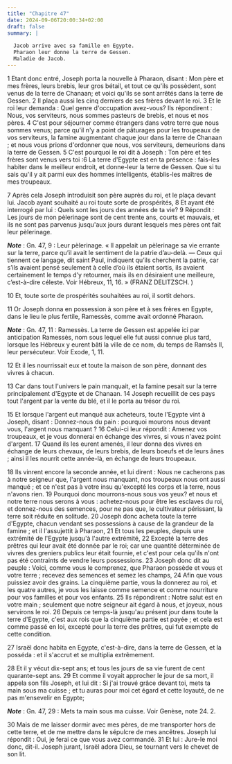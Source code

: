```yaml
---
title: "Chapitre 47"
date: 2024-09-06T20:00:34+02:00
draft: false
summary: |
  
  Jacob arrive avec sa famille en Egypte.
  Pharaon leur donne la terre de Gessen.
  Maladie de Jacob.
---
```



1 Etant donc entré, Joseph porta la nouvelle à Pharaon, disant : Mon père et mes frères, leurs brebis, leur gros bétail, et tout ce qu'ils possèdent, sont venus de la terre de Chanaan; et voici qu'ils se sont arrêtés dans la terre de Gessen. 2 Il plaça aussi les cinq derniers de ses frères devant le roi. 3 Et le roi leur demanda : Quel genre d'occupation avez-vous? Ils répondirent : Nous, vos serviteurs, nous sommes pasteurs de brebis, et nous et nos pères. 4 C'est pour séjourner comme étrangers dans votre terre que nous sommes venus; parce qu'il n'y a point de pâturages pour les troupeaux de vos serviteurs, la famine augmentant chaque jour dans la terre de Chanaan ; et nous vous prions d'ordonner que nous, vos serviteurs, demeurions dans la terre de Gessen. 5 C'est pourquoi le roi dit à Joseph : Ton père et tes frères sont venus vers toi :6 La terre d'Egypte est en ta présence : fais-les habiter dans le meilleur endroit, et donne-leur la terre de Gessen. Que si tu sais qu'il y ait parmi eux des hommes
intelligents, établis-les maîtres de mes troupeaux.


7 Après cela Joseph introduisit son père auprès du roi, et le plaça devant lui. Jacob ayant souhaité au roi toute sorte de prospérités, 8 Et ayant été interrogé par lui : Quels sont les jours des années de ta vie? 9 Répondit : Les jours de mon pèlerinage sont de cent trente ans, courts et mauvais, et ils ne sont pas parvenus jusqu'aux jours durant lesquels mes pères ont fait leur pèlerinage.

***Note*** :  Gn. 47, 9 : Leur pèlerinage. « Il appelait un pèlerinage sa vie errante sur la terre, parce qu’il avait le sentiment de la patrie d’au-delà. ― Ceux qui tiennent ce langage, dit saint Paul, indiquent qu’ils cherchent la patrie, car s’ils avaient pensé seulement à celle d’où ils étaient sortis, ils avaient certainement le temps d’y retourner, mais ils en désiraient une meilleure, c’est-à-dire céleste. Voir Hébreux, 11, 16. » (FRANZ DELITZSCH. )

10 Et, toute sorte de prospérités souhaitées au roi, il sortit dehors.


11 Or Joseph donna en possession à son père et à ses frères en Egypte, dans le lieu le plus fertile, Ramessès, comme avait ordonné Pharaon.

***Note*** :  Gn. 47, 11 : Ramessès. La terre de Gessen est appelée ici par anticipation Ramessès, nom sous lequel elle fut aussi connue plus tard, lorsque les Hébreux y eurent bâti la ville de ce nom, du temps de Ramsès II, leur persécuteur. Voir Exode, 1, 11.

12 Et il les nourrissait eux et toute la maison de son père, donnant des vivres à chacun.


13 Car dans tout l'univers le pain manquait, et la famine pesait sur la terre principalement d'Egypte et de Chanaan. 14 Joseph recueillit de ces pays tout l'argent par la vente du blé, et il le porta au trésor du roi.


15 Et lorsque l'argent eut manqué aux acheteurs, toute l'Egypte vint à Joseph, disant : Donnez-nous du pain : pourquoi mourons nous devant vous, l'argent nous manquant ? 16 Celui-ci leur répondit : Amenez vos troupeaux, et je vous donnerai en échange des vivres, si vous n'avez point d'argent. 17 Quand ils les eurent amenés, il leur donna des vivres en échange de leurs chevaux, de leurs brebis, de leurs boeufs et de leurs ânes ; ainsi il les nourrit cette année-là, en échange de leurs troupeaux.


18 Ils vinrent encore la seconde année, et lui dirent : Nous ne cacherons pas à notre seigneur que, l'argent nous manquant, nos troupeaux nous ont aussi manqué ; et ce n'est pas à votre insu qu'excepté les corps et la terre, nous n'avons rien. 19 Pourquoi donc mourrons-nous sous vos yeux? et nous et notre terre nous serons à vous : achetez-nous pour être les esclaves du roi, et donnez-nous des semences, pour ne pas que, le cultivateur périssant, la terre soit réduite en solitude. 20 Joseph donc acheta toute la terre d'Egypte, chacun vendant ses possessions à cause de la grandeur de la famine ; et il l'assujettit à Pharaon, 21 Et tous les peuples, depuis une extrémité de l'Egypte jusqu'à l'autre extrémité, 22 Excepté la terre des prêtres qui leur avait été donnée par le roi; car une quantité déterminée de vivres des greniers publics leur était fournie, et c'est pour cela qu'ils n'ont pas été contraints de vendre leurs possessions. 23 Joseph donc dit au peuple : Voici, comme vous le comprenez, que Pharaon possède
et vous et votre terre ; recevez des semences et semez les champs, 24 Afin que vous puissiez avoir des grains. La cinquième partie, vous la donnerez au roi, et les quatre autres, je vous les laisse comme semence et comme nourriture pour vos familles et pour vos enfants. 25 Ils répondirent : Notre salut est en votre main ; seulement que notre seigneur ait égard à nous, et joyeux, nous servirons le roi. 26 Depuis ce temps-là jusqu'au présent jour dans toute la terre d'Egypte, c'est aux rois que la cinquième partie est payée ; et cela est comme passé en loi, excepté pour la terre des prêtres, qui fut exempte de cette condition.


27 Israël donc habita en Egypte, c'est-à-dire, dans la terre de Gessen, et la posséda : et il s'accrut et se multiplia extrêmement.


28 Et il y vécut dix-sept ans; et tous les jours de sa vie furent de cent quarante-sept ans. 29 Et comme il voyait approcher le jour de sa mort, il appela son fils Joseph, et lui dit : Si j'ai trouvé grâce devant toi, mets ta main sous ma cuisse ; et tu auras pour moi cet égard et cette loyauté, de ne pas m'ensevelir en Egypte;

***Note*** :  Gn. 47, 29 : Mets ta main sous ma cuisse. Voir Genèse, note 24. 2.

30 Mais de me laisser dormir avec mes pères, de me transporter hors de cette terre, et de me mettre dans le sépulcre de mes ancêtres. Joseph lui répondit : Oui, je ferai ce que vous avez commandé. 31 Et lui : Jure-le moi donc, dit-il. Joseph jurant, Israël adora Dieu, se tournant vers le chevet de son lit.

